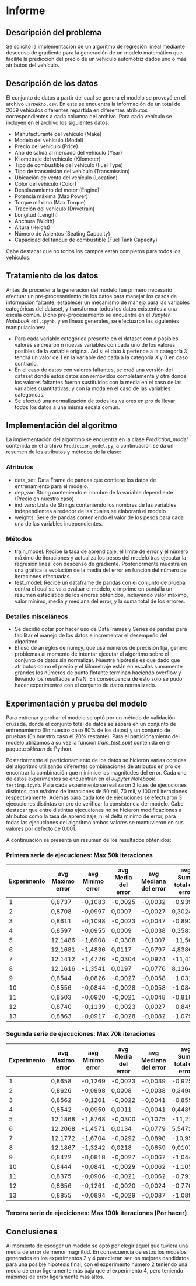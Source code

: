 # Informe

## Descripción del problema

Se solicitó la implementación de un algoritmo de regresión lineal mediante descenso de gradiente para la generación de un modelo
matemático que facilite la predicción del precio de un vehículo automotriz dados uno o más atributos del vehículo.

## Descripción de los datos

El conjunto de datos a partir del cual se genera el modelo se proveyó en el archivo `CarDekho.csv`. En este se encuentra la información de un total
de 2059 vehículos diferentes repartida en diferentes atributos correspondientes a cada columna del archivo. Para cada vehículo se incluyen en el archivo 
los siguientes datos:

* Manufacturante del vehículo (Make)
* Modelo del vehículo (Model)
* Precio del vehículo (Price)
* Año de salida al mercado del vehículo (Year)
* Kilometraje del vehículo (Kilometer)
* Tipo de combustible del vehículo (Fuel Type)
* Tipo de transmisión del vehículo (Transmission)
* Ubicación de venta del vehículo (Location)
* Color del vehículo (Color)
* Desplazamiento del motor (Engine)
* Potencia máxima (Max Power)
* Torque máximo (Max Torque)
* Tracción del vehículo (Drivetrain)
* Longitud (Length)
* Anchura (Width)
* Altura (Height)
* Número de Asientos (Seating Capacity)
* Capacidad del tanque de combustible (Fuel Tank Capacity)

Cabe destacar que no todos los campos están completos para todos los vehículos.

## Tratamiento de los datos

Antes de proceder a la generación del modelo fue primero necesario efectuar un pre-procesamiento de los datos para manejar los casos de información faltante, 
establecer un mecanismo de manejo para las variables categóricas del dataset, y transformar todos los datos existentes a una escala común. Dicho pre-procesamiento
se encuentra en el *Jupyter Notebook* `etl.ipynb`, y en líneas generales, se efectuaron las siguientes manipulaciones:

* Para cada variable categórica presente en el dataset con *n* posibles valores se crearon n nuevas variables con cada uno de los 
valores posibles de la variable original. Así si el dato *k* pertence a la categoría *X*, tendrá un valor de 1 en la variable dedicada
a la categoría *X* y 0 en caso contrario.
* En el caso de datos con valores faltantes, se creó una versión del dataset donde estos datos son removidos completamente y otra donde los valores faltantes
fueron sustituidos con la media en el caso de las variables cuantitativas, y con la moda en el caso de las variables categóricas.
* Se efectuó una normalización de todos los valores en pro de llevar todos los datos a una misma escala común.

## Implementación del algoritmo

La implementación del algoritmo se encuentra en la clase *Prediction_model* contenida en el archivo `Prediction_model.py`, a continuación se da un resumen
de los atributos y métodos de la clase:

### Atributos

* data_set: Data Frame de pandas que contiene los datos de entrenamiento para el modelo.
* dep_var: String conteniendo el nombre de la variable dependiente (Precio en nuestro caso)
* ind_vars: Lista de Strings conteniendo los nombres de las variables independientes alrededor de las cuales se elaborará el modelo
* weights: Serie de pandas conteniendo el valor de los pesos para cada una de las variables independientes.

### Métodos

* train_model: Recibe la tasa de aprendizaje, el límite de error y el número máximo de iteraciones y actualiza los pesos del modelo tras ejecutar la regresión lineal con descenso de gradiente. Posteriormente muestra en una gráfica la evolución de la media del error en función del número de iteraciones efectuadas.
* test_model: Recibe un dataframe de pandas con el conjunto de prueba contra el cual se va a evaluar el modelo, e imprime en pantalla un resumen estadístico de los errores obtenidos, incluyendo valor máximo, valor mínimo, media y mediana del error, y la suma total de los errores.

### Detalles misceláneos

* Se decidió optar por hacer uso de DataFrames y Series de pandas para facilitar el manejo de los datos e incrementar el desempeño del algoritmo.
* El uso de arreglos de numpy, que usa números de precisión fija, generó problemas al momento de intentar ejecutar el algoritmo sobre el conjunto de datos sin normalizar. Nuestra hipótesis es que dado que atributos como el precio y el kilometraje están en escalas sumamente grandes los números de punto flotante terminan haciendo overflow y llevando los resultados a NaN. En consecuencia de esto solo se pudo hacer experimentos con el conjunto de datos normalizado.

## Experimentación y prueba del modelo

Para entrenar y probar el modelo se optó por un método de validación cruzada, donde el conjunto total de datos se separa en un conjunto de entrenamiento (En nuestro caso 80% de los datos) y un conjunto de pruebas (En nuestro caso el 20% restante). Para el particionamiento del modelo utilizamos a su vez la función *train_test_split* contenida en el paquete *sklearn* de Python.

Posteriormente al particionamiento de los datos se hicieron varias corridas del algoritmo utilizando diferentes combinaciones de atributos en pro de encontrar la combinación que minimice las magnitudes del error. Cada uno de estos experimentos se encuentran en el *Jupyter Notebook* `testing.ipynb`. Para cada experimento se realizaron 3 lotes de ejecuciones distintos, con máximo de iteraciones de 50 mil, 70 mil, y 100 mil iteraciones respectivamente. Además para cada lote de ejecuciones se efectuaron 3 ejecuciones distintas en pro de verificar la consistencia del modelo. Cabe destacar que entre distintas ejecuciones no se hicieron modificaciones a atributos como la tasa de aprendizaje, ni el delta mínimo de error, para todas las ejecuciones del algoritmo ambos valores se mantuvieron en sus valores por defecto de 0.001.

 A continuación se presenta un resumen de los resultados obtenidos:

### Primera serie de ejecuciones: Max 50k iteraciones

| Experimento | avg Maximo error | avg Minimo error | avg Media del error | avg Mediana del error | avg Suma total del error |
| ----------- | ---------------- | ---------------- | ------------------- | --------------------- | ------------------------ |
| 1           | 0,8737           | \-0,1083         | \-0,0025            | \-0,0032              | \-0,9391                 |
| 2           | 0,8708           | \-0,0997         | 0,0007              | \-0,0027              | 0,3024                   |
| 3           | 0,8611           | \-0,1098         | \-0,0023            | \-0,0047              | \-0,8927                 |
| 4           | 0,8597           | \-0,0955         | 0,0009              | \-0,0038              | 0,3583                   |
| 5           | 12,1486          | \-1,6908         | \-0,0308            | \-0,1007              | \-11,5680                |
| 6           | 12,1681          | \-1,4836         | 0,0117              | \-0,0797              | 4,8386                   |
| 7           | 12,1412          | \-1,4726         | \-0,0304            | \-0,0924              | \-11,4124                |
| 8           | 12,1616          | \-1,3541         | 0,0197              | \-0,0776              | 8,1364                   |
| 9           | 0,8544           | \-0,0826         | \-0,0027            | \-0,0058              | \-1,0311                 |
| 10          | 0,8556           | \-0,0844         | \-0,0028            | \-0,0058              | \-1,0849                 |
| 11          | 0,8503           | \-0,0920         | \-0,0021            | \-0,0048              | \-0,8184                 |
| 12          | 0,8740           | \-0,1139         | \-0,0023            | \-0,0027              | \-0,8457                 |
| 13          | 0,8863           | \-0,0917         | \-0,0028            | \-0,0082              | \-1,0794                 |


### Segunda serie de ejecuciones: Max 70k iteraciones
| Experimento | avg Maximo error | avg Minimo error | avg Media del error | avg Mediana del error | avg Suma total del error |
| ----------- | ---------------- | ---------------- | ------------------- | --------------------- | ------------------------ |
| 1           | 0,8658           | \-0,1269         | \-0,0023            | \-0,0039              | \-0,9251                 |
| 2           | 0,8626           | \-0,0998         | 0,0008              | \-0,0038              | 0,3498                   |
| 3           | 0,8562           | \-0,1201         | \-0,0022            | \-0,0041              | \-0,8556                 |
| 4           | 0,8542           | \-0,0950         | 0,0011              | \-0,0041              | 0,4485                   |
| 5           | 12,1868          | \-1,8768         | \-0,0300            | \-0,1075              | \-11,2789                |
| 6           | 12,2068          | \-1,4571         | 0,0134              | \-0,0779              | 5,5472                   |
| 7           | 12,1772          | \-1,6704         | \-0,0292            | \-0,0898              | \-10,9540                |
| 8           | 12,1867          | \-1,3242         | 0,0218              | \-0,0659              | 9,0107                   |
| 9           | 0,8422           | \-0,0818         | \-0,0027            | \-0,0067              | \-1,0443                 |
| 10          | 0,8444           | \-0,0841         | \-0,0029            | \-0,0062              | \-1,1052                 |
| 11          | 0,8375           | \-0,0906         | \-0,0021            | \-0,0062              | \-0,7916                 |
| 12          | 0,8656           | \-0,1261         | \-0,0020            | \-0,0024              | \-0,7709                 |
| 13          | 0,8855           | \-0,0894         | \-0,0029            | \-0,0087              | \-1,0890                 |

### Tercera serie de ejeciciones: Max 100k iteraciones (Por hacer)

## Conclusiones

Al momento de escoger un modelo se optó por elegir aquel que tuviera una media de error de menor magnitud. En consecuencia de estos los modelos generados en los experimentos 2 y 4 parecieran ser los mejores candidatos para una posible hipótesis final; con el experimento número 2 teniendo una media de error ligeramente más baja que el experimento 4, pero teniendo máximos de error ligeramente más altos.